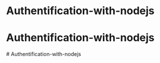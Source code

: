 # Authentification-with-nodejs
# Authentification-with-nodejs
#   A u t h e n t i f i c a t i o n - w i t h - n o d e j s  
 